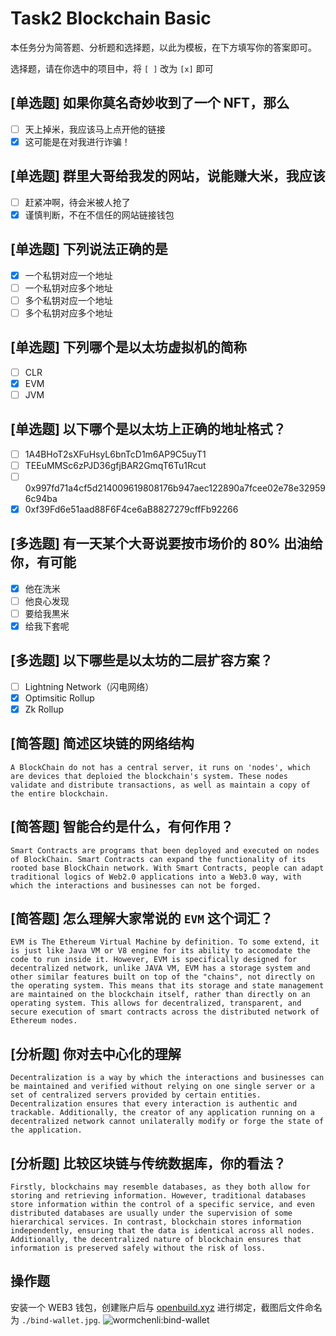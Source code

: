 # Task2 Blockchain Basic

本任务分为简答题、分析题和选择题，以此为模板，在下方填写你的答案即可。

选择题，请在你选中的项目中，将 `[ ]` 改为 `[x]` 即可

## [单选题] 如果你莫名奇妙收到了一个 NFT，那么

- [ ] 天上掉米，我应该马上点开他的链接
- [x] 这可能是在对我进行诈骗！

## [单选题] 群里大哥给我发的网站，说能赚大米，我应该

- [ ] 赶紧冲啊，待会米被人抢了
- [x] 谨慎判断，不在不信任的网站链接钱包

## [单选题] 下列说法正确的是

- [x] 一个私钥对应一个地址
- [ ] 一个私钥对应多个地址
- [ ] 多个私钥对应一个地址
- [ ] 多个私钥对应多个地址

## [单选题] 下列哪个是以太坊虚拟机的简称

- [ ] CLR
- [x] EVM
- [ ] JVM

## [单选题] 以下哪个是以太坊上正确的地址格式？

- [ ] 1A4BHoT2sXFuHsyL6bnTcD1m6AP9C5uyT1
- [ ] TEEuMMSc6zPJD36gfjBAR2GmqT6Tu1Rcut
- [ ] 0x997fd71a4cf5d214009619808176b947aec122890a7fcee02e78e329596c94ba
- [x] 0xf39Fd6e51aad88F6F4ce6aB8827279cffFb92266

## [多选题] 有一天某个大哥说要按市场价的 80% 出油给你，有可能

- [x] 他在洗米
- [ ] 他良心发现
- [ ] 要给我黒米
- [x] 给我下套呢

## [多选题] 以下哪些是以太坊的二层扩容方案？

- [ ] Lightning Network（闪电网络）
- [x] Optimsitic Rollup
- [x] Zk Rollup

## [简答题] 简述区块链的网络结构

```
A BlockChain do not has a central server, it runs on 'nodes', which are devices that deploied the blockchain's system. These nodes validate and distribute transactions, as well as maintain a copy of the entire blockchain.
```

## [简答题] 智能合约是什么，有何作用？

```
Smart Contracts are programs that been deployed and executed on nodes of BlockChain. Smart Contracts can expand the functionality of its rooted base BlockChain network. With Smart Contracts, people can adapt traditional logics of Web2.0 applications into a Web3.0 way, with which the interactions and businesses can not be forged.
```

## [简答题] 怎么理解大家常说的 `EVM` 这个词汇？

```
EVM is The Ethereum Virtual Machine by definition. To some extend, it is just like Java VM or V8 engine for its ability to accomodate the code to run inside it. However, EVM is specifically designed for decentralized network, unlike JAVA VM, EVM has a storage system and other similar features built on top of the "chains", not directly on the operating system. This means that its storage and state management are maintained on the blockchain itself, rather than directly on an operating system. This allows for decentralized, transparent, and secure execution of smart contracts across the distributed network of Ethereum nodes.
```

## [分析题] 你对去中心化的理解

```
Decentralization is a way by which the interactions and businesses can be maintained and verified without relying on one single server or a set of centralized servers provided by certain entities. Decentralization ensures that every interaction is authentic and trackable. Additionally, the creator of any application running on a decentralized network cannot unilaterally modify or forge the state of the application. 
```

## [分析题] 比较区块链与传统数据库，你的看法？

```
Firstly, blockchains may resemble databases, as they both allow for storing and retrieving information. However, traditional databases store information within the control of a specific service, and even distributed databases are usually under the supervision of some hierarchical services. In contrast, blockchain stores information independently, ensuring that the data is identical across all nodes. Additionally, the decentralized nature of blockchain ensures that information is preserved safely without the risk of loss.
```

## 操作题

安装一个 WEB3 钱包，创建账户后与 [openbuild.xyz](https://openbuild.xyz/profile) 进行绑定，截图后文件命名为 `./bind-wallet.jpg`.
![wormchenli:bind-wallet](https://github.com/wormchenli/Web3-Frontend-Bootcamp/assets/18170098/b993c406-497a-4d2e-be3b-00a94a51356b)

